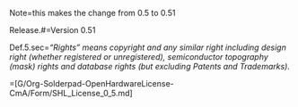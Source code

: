 Note=this makes the change from 0.5 to 0.51

Release.#=Version 0.51

Def.5.sec=<i>“Rights” means copyright and any similar right including design right (whether registered or unregistered), semiconductor topography (mask) rights and database rights (but excluding Patents and Trademarks).</i>

=[G/Org-Solderpad-OpenHardwareLicense-CmA/Form/SHL_License_0_5.md]